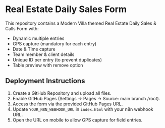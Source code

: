 # Real Estate Daily Sales Form

This repository contains a Modern Villa themed Real Estate Daily Sales & Calls Form with:
- Dynamic multiple entries
- GPS capture (mandatory for each entry)
- Date & Time capture
- Team member & client details
- Unique ID per entry (to prevent duplicates)
- Table preview with remove option

## Deployment Instructions

1. Create a GitHub Repository and upload all files.
2. Enable GitHub Pages (Settings → Pages → Source: main branch /root).
3. Access the form via the provided GitHub Pages URL.
4. Update `YOUR_N8N_WEBHOOK_URL` in `index.html` with your n8n webhook URL.
5. Open the URL on mobile to allow GPS capture for field entries.
